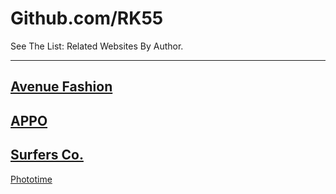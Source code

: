 # Github.com/RK55

See The List:
Related Websites By Author.

***

[Avenue Fashion](https://rk38.github.io/)
---
[APPO](https://rk55.github.io/)
---
[Surfers Co.](https://rk46.github.io/)
---
[Phototime](https://rk72.github.io/)

